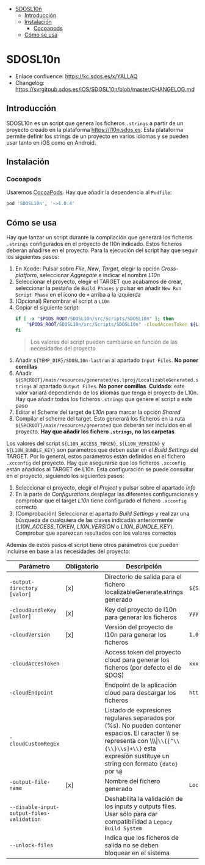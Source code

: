 - [SDOSL10n](#sdosl10n)
  - [Introducción](#introducci%C3%B3n)
  - [Instalación](#instalaci%C3%B3n)
    - [Cocoapods](#cocoapods)
  - [Cómo se usa](#c%C3%B3mo-se-usa)

# SDOSL10n

- Enlace confluence: https://kc.sdos.es/x/YALLAQ
- Changelog: https://svrgitpub.sdos.es/iOS/SDOSL10n/blob/master/CHANGELOG.md

## Introducción
SDOSL10n es un script que genera los ficheros `.strings` a partir de un proyecto creado en la plataforma https://l10n.sdos.es. Esta plataforma permite definir los strings de un proyecto en varios idiomas y se pueden usar tanto en iOS como en Android.

## Instalación

### Cocoapods

Usaremos [CocoaPods](https://cocoapods.org). Hay que añadir la dependencia al `Podfile`:

```ruby
pod 'SDOSL10n', '~>1.0.4' 
```

## Cómo se usa

Hay que lanzar un script durante la compilación que generará los ficheros `.strings` configurados en el proyecto de l10n indicado. Estos ficheros deberán añadirse en el proyecto. Para la ejecución del script hay que seguir los siguientes pasos:

1. En Xcode: Pulsar sobre *File*, *New*, *Target*, elegir la opción *Cross-platform*, seleccionar *Aggregate* e indicar el nombre *L10n*
2. Seleccionar el proyecto, elegir el TARGET que acabamos de crear, seleccionar la pestaña de `Build Phases` y pulsar en añadir `New Run Script Phase` en el icono de **`+`** arriba a la izquierda
4. (Opcional) Renombrar el script a `L10n`
5. Copiar el siguiente script:
    ```sh
    if [ -x "$PODS_ROOT/SDOSL10n/src/Scripts/SDOSL10n" ]; then
        "$PODS_ROOT/SDOSL10n/src/Scripts/SDOSL10n" -cloudAccesToken ${L10N_ACCESS_TOKEN} -cloudVersion ${L10N_VERSION} -cloudBundleKey ${L10N_BUNDLE_KEY} -output-directory "${SRCROOT}/main/resources/generated" -output-file-name "LocalizableGenerated.strings" --unlock-files
    fi
    ```
    > Los valores del script pueden cambiarse en función de las necesidades del proyecto
6. Añadir `${TEMP_DIR}/SDOSL10n-lastrun` al apartado `Input Files`. **No poner comillas**
7. Añadir `${SRCROOT}/main/resources/generated/es.lproj/LocalizableGenerated.strings` al apartado `Output Files`. **No poner comillas**. **Cuidado**: este valor variará dependiendo de los idiomas que tenga el proyecto de L10n. Hay que añadir todos los ficheros `.strings` que genere el script a este paso
8. Editar el Scheme del target de *L10n* para marcar la opción *Shared*
9. Compilar el scheme del target. Esto generará los ficheros en la ruta `${SRCROOT}/main/resources/generated` que deberán ser incluidos en el proyecto. **Hay que añadir los fichero `.strings`, no las carpetas**

Los valores del script `${L10N_ACCESS_TOKEN}`, `${L10N_VERSION}` y `${L10N_BUNDLE_KEY}` son parámetros que deben estar en el *Build Settings* del TARGET. Por lo general, estos parámetros están definidos en el fichero `.xcconfig` del proyecto. Hay que asegurarse que los ficheros `.xcconfig` están añadidos al TARGET de L10n. Esta configuración se puede consultar en el proyecto, siguiendo los siguientes pasos:
1. Seleccionar el proyecto, elegir el *Project* y pulsar sobre el apartado *Info*
2. En la parte de *Configurations* desplegar las diferentes configuraciones y comprobar que el target *L10n* tiene configurado el fichero `.xcconfig` correcto
3. (Comprobación) Seleccionar el apartado *Build Settings* y realizar una búsqueda de cualquiera de las claves indicadas anteriormente (*L10N_ACCESS_TOKEN*, *L10N_VERSION* o *L10N_BUNDLE_KEY*). Comprobar que aparezcan resultados con los valores correctos


Además de estos pasos el script tiene otros parámetros que pueden incluirse en base a las necesidades del proyecto:

|Parámetro|Obligatorio|Descripción|Ejemplo|
|---------|-----------|-----------|-----------|
|`-output-directory [valor]`|[x]|Directorio de salida para el fichero localizableGenerate.strings generado | `${SRCROOT}/main/resources/generated`|
|`-cloudBundleKey [valor]`|[x]|Key del proyecto de l10n  para generar los ficheros|`yyyyy`|
|`-cloudVersion`|[x]|Versión del proyecto de l10n para generar los ficheros |`1.0.0`|
|`-cloudAccesToken`||Access token del proyecto cloud para generar los ficheros (por defecto el de SDOS)|`xxxxx`|
|`-cloudEndpoint`||Endpoint de la aplicación cloud para descargar los ficheros|`https://l10n.sdos.es/api/v1/m`|
|`-cloudCustomRegEx`||Listado de expresiones regulares separados por (%s). No pueden contener espacios. El caracter \\\\ se representa con \\\\\\\\|`\\{[^\\{\\}\\s]+\\}` esta expresión sustituye un string con formato `{dato}` por `%@`|
|`-output-file-name`|[x]|Nombre del fichero generado|`LocalizableGenerated.strings`|
|`--disable-input-output-files-validation`||Deshabilita la validación de los inputs y outputs files. Usar sólo para dar compatibilidad a `Legacy Build System`|
|`--unlock-files`||Indica que los ficheros de salida no se deben bloquear en el sistema|
